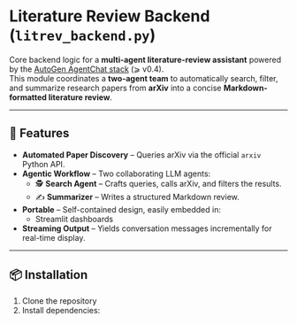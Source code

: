 # Literature Review Backend (`litrev_backend.py`)

Core backend logic for a **multi-agent literature-review assistant** powered by the [AutoGen AgentChat stack](https://microsoft.github.io/autogen) (⩾ v0.4).  
This module coordinates a **two-agent team** to automatically search, filter, and summarize research papers from **arXiv** into a concise **Markdown-formatted literature review**.  

---

## 🚀 Features

- **Automated Paper Discovery** – Queries arXiv via the official `arxiv` Python API.  
- **Agentic Workflow** – Two collaborating LLM agents:  
  - 🕵️ **Search Agent** – Crafts queries, calls arXiv, and filters the results.  
  - ✍️ **Summarizer** – Writes a structured Markdown review.  
- **Portable** – Self-contained design, easily embedded in:
  - Streamlit dashboards  
- **Streaming Output** – Yields conversation messages incrementally for real-time display.  

---

## 📦 Installation

1. Clone the repository  
2. Install dependencies:  


